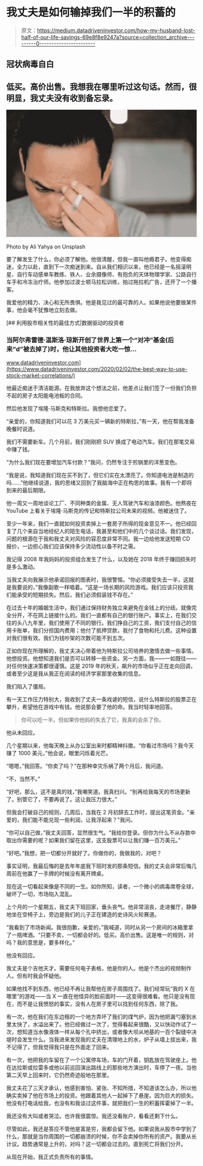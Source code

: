 # 我丈夫是如何输掉我们一半的积蓄的

> 原文：<https://medium.datadriveninvestor.com/how-my-husband-lost-half-of-our-life-savings-69e8f8e9247a?source=collection_archive---------0----------------------->

## 冠状病毒自白

## 低买。高价出售。我想我在哪里听过这句话。然而，很明显，我丈夫没有收到备忘录。

![](img/77d433073d0e29236da4c3f12b8332f8.png)

Photo by Ali Yahya on Unsplash

要了解发生了什么，你必须了解他。他很清醒，但我一直叫他瘾君子。他变得痴迷，全力以赴，直到下一次痴迷到来。自从我们相识以来，他已经是一名摇滚明星、自行车动感单车教练、铁人、业余摄像师、有抱负的天体物理学家、公路自行车手和冷冻治疗师。他参加过波士顿马拉松训练，拍过拖拉机广告，还开了一个播客。

我爱他的精力、决心和无所畏惧。他是我见过的最可靠的人。如果他说他要做某件事，他会毫不犹豫地立刻去做。

[](https://www.datadriveninvestor.com/2020/02/02/the-best-way-to-use-stock-market-correlations/) [## 利用股市相关性的最佳方式|数据驱动的投资者

### 当阿尔弗雷德·温斯洛·琼斯开创了世界上第一个“对冲”基金(后来“d”被去掉了)时，他让其他投资者大吃一惊…

www.datadriveninvestor.com](https://www.datadriveninvestor.com/2020/02/02/the-best-way-to-use-stock-market-correlations/) 

他最近痴迷于清洁能源。在我放弃这个想法之前，他差点让我们签了一份我们负担不起的房子太阳能电池板的合同。

然后他发现了埃隆·马斯克和特斯拉。我想他恋爱了。

“亲爱的，你知道我们可以花 3 万美元买一辆新的特斯拉，”有一天，他在帮我准备晚餐时说道。

我们不需要新车。几个月前，我们刚刚把 SUV 换成了电动汽车。我们在那笔交易中赚了钱。

“为什么我们现在要增加汽车付款？”我问，仍然专注于煎锅里的洋葱变色。

“我是说，我知道我们现在买不到了，但它们实在太漂亮了。你知道电池是制造的吗……”他继续说道，我的思绪又回到了我脑海中正在构思的故事。我有一个即将到来的最后期限。

他一周又一周地谈论工厂、不同种类的金属、无人驾驶汽车和油漆颜色。他熬夜在 YouTube 上看关于埃隆·马斯克的传记和特斯拉公司未来的视频。他被迷住了。

至少一年来，我们一直就如何投资卖掉上一套房子所得的现金意见不一。他已经回复了几个来自当地经纪人的陌生电话，我甚至和他们中的几个谈过话。我们发现，问题的根源在于我和我丈夫对风险的容忍度非常不同。我一边给他发送短期 CD 报价，一边担心我们应该保持多少流动性以备不时之需。

我记得 2008 年我妈妈的投资组合发生了什么，以及她在 2018 年终于赚回损失时是多么激动。

当我丈夫向我展示他承诺回报的图表时，我很警惕。“你必须接受失去一半，这就是我要说的，”我像副歌一样唱着。“这是一场长期的风险游戏。我们应该只投资我们能承受的短期损失。然后，我们必须假装钱不存在。”

在过去十年的婚姻生活中，我们通过保持财务独立来避免在金钱上的分歧。就像完全分开，不在网上链接什么的。我们一直都有自己的银行账户。事实上，在我们交往的头八九年里，我们使用了不同的银行。我们挣自己的工资，我们支付自己的信用卡账单，我们分担国内费用；他付了抵押贷款，我付了食物和托儿费。这种设置对我们很有效。我们为钱吵架的次数可能不到五次。

正如你现在所理解的，我丈夫决心带着他为特斯拉公司培养的激情去做一些事情。他想投资。他想知道我们是否可以转移一些资金。另一方面，我——一如既往——对任何快速决策都很谨慎。这是 2019 年的秋天，飙升的市场似乎正在走向回调，或者至少这是我从我正在阅读的经济学家那里收集的信息。

我们陷入了僵局。

有一天工作压力特别大，我收到了丈夫一条戏谑的短信，说什么特斯拉的股票正在攀升，希望他在游戏中有钱。他说那会要了他的命。我当时轻率地回答。

> 你可以吃一半。但如果你他妈的失去了它，我真的会杀了你。

他从未回应。

几个星期以来，他每天晚上从办公室出来时都精神抖擞。“你看过市场吗？我今天赚了 1000 美元，”他会说，眼里闪烁着光芒。

“嗯嗯，”我回答。“你卖了吗？”在那种幸灾乐祸了两个月后，我问道。

“不，当然不。”

“好吧，那么，这不是真的钱，”我嘲笑道。我真扫兴。“别再给我每天的市场更新了。别管它了，不要再说了。这让我压力很大。”

但我会打破自己的规则，几周后，当我在 2 月初辞去工作时，提出这笔资金。"亲爱的，我们能不能兑现一些利润，让我浮起来？"我问。

“你可以自己做，”我丈夫回答，显然很生气。“我给你登录。但你为什么不从存款中取出你需要的呢？如果我们留在这里，这支股票可以让我们赚一百万美元。”

“好吧。”我想，把一切都分开就好了。你做你的，我做我的，对吧？

事实证明，我最后悔的是去年年底我下班时发的那条短信。我的丈夫会非常后悔几周前在他赢了一手牌的时候没有离开牌桌。

现在这一切看起来像是不同的一生。如你所知，读者，一个微小的病毒席卷全球，破坏了一切，市场陷入混乱。

上个月的一个星期五，我丈夫下班回家，垂头丧气。他非常沮丧，走进餐厅，静静地坐在空椅子上，旁边是我们的儿子正在建造的史诗风火轮赛道。

“我看到了市场新闻。我很抱歉，亲爱的，”我喊道，同时从另一个房间的冰箱里拿了一瓶啤酒。“只要不卖，一切都会好的。低买。高价出售。这是唯一的规则，对吗？我的意思是，要多样化。”

他没有回应。

我丈夫是个吉他天才。需要任何电子表格，他是你的人。他是个杰出的视频制作人。但有时我会怀疑他。

如果他找不到东西，他已经不再让我帮他在房子周围找了。我们经常玩“我的 X 在哪里”的游戏——当 X 一直在他怪异的脸前面时——这变得很难看。他只是没有现在，而不是让我愤怒的事实，没有人在房子里可以找到任何东西，除了我。

有一次，他在我们在东边租的一个地方弄坏了我们的煤气炉，因为他把漏勺塞到水里太快了，水溢出来了。他已经做过一次了，觉得看起来很酷，又以快动作试了一次，想知道当水像液体一样从每个孔中挤出，或者像大坝从地基的一百个裂缝中决堤时会发生什么。当我进来发现我的丈夫在清理地上的水，炉子从墙上拔出来，我不记得了，但我觉得我只是在外面走了回来。

有一次，他把我的车留在了一个公寓停车场，车的门开着，钥匙放在驾驶座上。他在达拉斯或拉雷多或他以前巡回演出路线上的那些地方演出时，车停了一夜。当他第二天早上回来时，它仍然奇迹般地在那里。

我丈夫花了三天才承认，他感到害怕、紧张、不知所措，不知道该怎么办，所以他确实卖掉了他在市场上的投资。他跟着其他人一起掉下了悬崖。因为巨大的损失。他没有打电话给我，也没有和我谈过这件事，就把我们一生的积蓄挥霍掉了一半。

我还没有大叫或者哭泣。也许我很震惊。我还没看账户，看看还剩下什么。

尽管如此，我还是答应不管他是富是穷，我都会留下他。如果说我从股市中学到了什么，那就是当你周围的一切都崩溃的时候，你不会卖掉你所有的资产。我要从长计议。趋势通常是上升的，对吗？这一切都会过去的。直到死亡将我们分开。

从现在开始，我正式负责所有的事情。